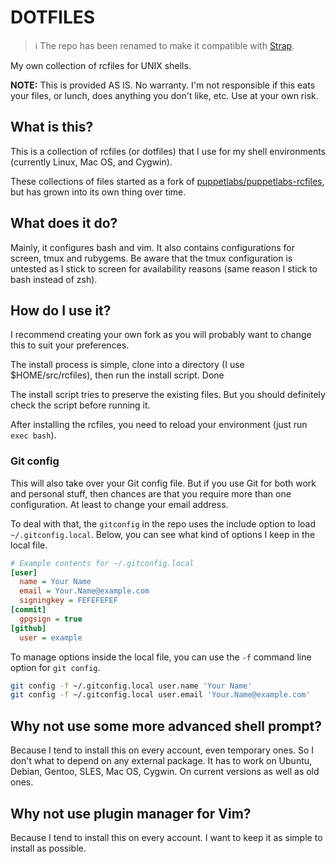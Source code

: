 # DOTFILES

> ℹ️ The repo has been renamed to make it compatible with [Strap](https://github.com/MikeMcQuaid/strap).

My own collection of rcfiles for UNIX shells.

**NOTE:** This is provided AS IS. No warranty. I'm not responsible if this eats your files, or lunch, does anything you don't like, etc. Use at your own risk.

## What is this?

This is a collection of rcfiles (or dotfiles) that I use for my shell environments (currently Linux, Mac OS, and Cygwin).

These collections of files started as a fork of [puppetlabs/puppetlabs-rcfiles](https://github.com/puppetlabs/puppetlabs-rcfiles), but has grown into its own thing over time.

## What does it do?

Mainly, it configures bash and vim. It also contains configurations for screen, tmux and rubygems. Be aware that the tmux configuration is untested as I stick to screen for availability reasons (same reason I stick to bash instead of zsh).

## How do I use it?

I recommend creating your own fork as you will probably want to change this to suit your preferences.

The install process is simple, clone into a directory (I use $HOME/src/rcfiles), then run the install script. Done

The install script tries to preserve the existing files. But you should definitely check the script before running it.

After installing the rcfiles, you need to reload your environment (just run `exec bash`).

### Git config

This will also take over your Git config file. But if you use Git for both work and personal stuff, then chances are that you require more than one configuration. At least to change your email address.

To deal with that, the `gitconfig` in the repo uses the include option to load `~/.gitconfig.local`. Below, you can see what kind of options I keep in the local file.

```ini
# Example contents for ~/.gitconfig.local
[user]
  name = Your Name
  email = Your.Name@example.com
  signingkey = FEFEFEFEF
[commit]
  gpgsign = true
[github]
  user = example
```

To manage options inside the local file, you can use the `-f` command line option for `git config`.

```sh
git config -f ~/.gitconfig.local user.name 'Your Name'
git config -f ~/.gitconfig.local user.email 'Your.Name@example.com'
```

## Why not use some more advanced shell prompt?

Because I tend to install this on every account, even temporary ones. So I don't what to depend on any external package. It has to work on Ubuntu, Debian, Gentoo, SLES, Mac OS, Cygwin. On current versions as well as old ones.


## Why not use plugin manager for Vim?

Because I tend to install this on every account. I want to keep it as simple to install as possible.




